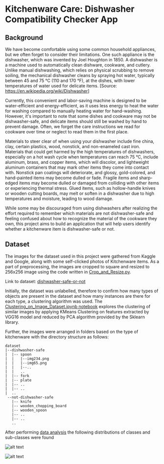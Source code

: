 # Kitchenware Care: Dishwasher Compatibility Checker App

## Background
We have become comfortable using some common household appliances, but we often forget to consider their limitations. One such appliance is the dishwasher, which was invented by Joel Houghton in 1850. A dishwasher is a machine used to automatically clean dishware, cookware, and cutlery. Unlike manual dishwashing, which relies on physical scrubbing to remove soiling, the mechanical dishwasher cleans by spraying hot water, typically between 45 and 75 °C (110 and 170 °F), at the dishes, with lower temperatures of water used for delicate items. [Source: https://en.wikipedia.org/wiki/Dishwasher]

Currently, this convenient and labor-saving machine is designed to be water-efficient and energy-efficient, as it uses less energy to heat the water for washing compared to manually heating water for hand-washing. However, it's important to note that some dishes and cookware may not be dishwasher-safe, and delicate items should still be washed by hand to prevent damage. Often, we forget the care instructions we read for cookware over time or neglect to read them in the first place.

Materials to steer clear of when using your dishwasher include fine china, clay, certain plastics, wood, nonstick, and non-enameled cast iron. Materials that could get harmed by the high temperatures of dishwashers, especially on a hot wash cycle when temperatures can reach 75 °C, include aluminum, brass, and copper items, which will discolor, and lightweight aluminum containers that may mark other items they come into contact with. Nonstick pan coatings will deteriorate, and glossy, gold-colored, and hand-painted items may become dulled or fade. Fragile items and sharp-edged items may become dulled or damaged from colliding with other items or experiencing thermal stress. Glued items, such as hollow-handle knives or wooden cutting boards, may melt or soften in a dishwasher due to high temperatures and moisture, leading to wood damage.

While some may be discouraged from using dishwashers after realizing the effort required to remember which materials are not dishwasher-safe and feeling confused about how to recognize the material of the cookware they own, this project aims to build an application that will help users identify whether a kitchenware item is dishwasher-safe or not.

## Dataset
The images for the dataset used in this project were gathered from Kaggle and Google, along with some self-clicked photos of Kitchenware items. As a part of preprocessing, the images are cropped to square and resized to 256x256 image using the code written in [Crop_and_Resize.py](Crop_and_Resize.py).

Link to dataset: [dishwasher-safe-or-not](https://www.kaggle.com/datasets/anushreesitaramdas/dishwasher-safe-or-not)

Initially, the dataset was unlabelled, therefore to confirm how many types of objects are present in the dataset and how many instances are there for each type, a clustering algorithm was used. The [Clustering_on_Image_Dataset.ipynb notebook](https://github.com/anushreedas/Dishwasher-safe_or_Not/blob/main/Clustering_on_Image_Dataset.ipynb)  explores the clustering of similar images by applying KMeans Clustering on features extracted by VGG16 model and reduced by PCA algorithm provided by the Sklearn library.

Further, the images were arranged in folders based on the type of kitchenware with the directory structure as follows:
```
dataset
|--dishwasher-safe
|  |-- spoon
|  |   |--img234.png
|  |   |--img65.png
|  |   |--..
|  |   ..
|  |-- fork
|  |-- plate
|  |-- ..
|  |-- ..
|  ..
 --not-dishwasher-safe
   |-- knife
   |-- wooden_chopping_board
   |-- wooden_spoon
   |-- ..
   |-- ..
   ..
```
After performing [data analysis](Data_Exploration.ipynb) the following distributions of classes and sub-classes were found

![alt text](https://github.com/anushreedas/Dishwasher-safe_or_Not/blob/main/readme_images/class_dist.png "Class Distribution")

![alt text](https://github.com/anushreedas/Dishwasher-safe_or_Not/blob/main/readme_images/sub_class_dist.png "Sub-Class Distribution")


